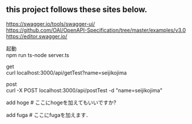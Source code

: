 ## this project follows these sites below.
https://swagger.io/tools/swagger-ui/  
https://github.com/OAI/OpenAPI-Specification/tree/master/examples/v3.0  
https://editor.swagger.io/  
  
起動  
npm run ts-node server.ts  
  
get  
curl localhost:3000/api/getTest?name=seijikojima  
  
post  
curl -X POST localhost:3000/api/postTest -d "name=seijikojima"  
  
add hoge # ここにhogeを加えてもいいですか?  
  
add fuga # ここにfugaを加えます．
